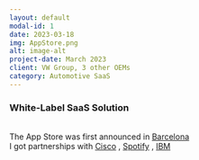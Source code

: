 ```yaml
---
layout: default
modal-id: 1
date: 2023-03-18
img: AppStore.png
alt: image-alt
project-date: March 2023
client: VW Group, 3 other OEMs
category: Automotive SaaS
---
```


### White-Label SaaS Solution

 <div style="text-align: left">

<br>
The App Store was first announced in 
<a href="https://cariad.technology/de/en/news/stories/launch-application-store-for-volkswagen-group.html">Barcelona</a>

<br>
I got partnerships with 
<a href="https://cariad.technology/de/en/news/stories/launch-application-store-for-volkswagen-group.html">Cisco</a>
,
<a href="https://cariad.technology/de/en/news/stories/launch-application-store-for-volkswagen-group.html">Spotify</a>
,
<a href="https://cariad.technology/de/en/news/stories/launch-application-store-for-volkswagen-group.html">IBM</a>
